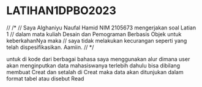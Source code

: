 # LATIHAN1DPBO2023

// /*
// Saya Alghaniyu Naufal Hamid NIM 2105673 mengerjakan soal Latian 1
// dalam mata kuliah Desain dan Pemograman Berbasis Objek untuk keberkahanNya maka
// saya tidak melakukan kecurangan seperti yang telah dispesifikasikan. Aamiin.
// */

untuk di kode dari berbagai bahasa saya menggunakan alur dimana user akan menginputkan 
data mahasiswanya terlebih dahulu bisa dibilang membuat Creat dan setalah di Creat 
maka data akan ditunjukan dalam format tabel atau disebut Read
